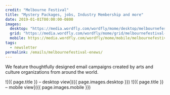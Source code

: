```yaml
---
credit: "Melbourne Festival"
title: "Mystery Packages, jobs, Industry Membership and more"
date: 2019-01-01T00:00:00-0800
images:
  desktop: "https://media.wordfly.com/wordfly/mome/desktop/melbournefestival-enews.jpg"
  grid: "https://media.wordfly.com/wordfly/mome/grid/melbournefestival-enews.jpg"
  mobile: https://media.wordfly.com/wordfly/mome/mobile/melbournefestival-enews.jpg"
tags:
  - newsletter
permalink: /emails/melbournefestival-enews/
---
```

We feature thoughtfully designed email campaigns created by arts and culture organizations from around the world.

![{{ page.title }} – desktop view]({{ page.images.desktop }})
![{{ page.title }} – mobile view]({{ page.images.mobile }})
